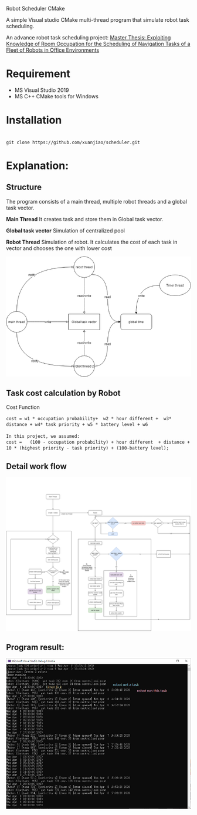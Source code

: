 Robot Scheduler CMake

A simple Visual studio CMake multi-thread program that simulate robot task scheduling.

An advance robot task scheduling project: [Master Thesis: Exploiting Knowledge of Room Occupation for the Scheduling of Navigation Tasks of a Fleet of Robots in Office Environments](https://github.com/xuanjiao/Robots_task_scheduling)

# Requirement

* MS Visual Studio 2019
* MS C++ CMake tools for Windows

# Installation

```

git clone https://github.com/xuanjiao/scheduler.git

```

# Explanation:

## Structure

The program consists of a main thread, multiple robot threads and a global task vector.

**Main Thread** It creates task and store them in Global task vector.

**Global task vector** Simulation of centralized pool

**Robot Thread**  Simulation of robot. It calculates the cost of each task in vector and chooses the one with lower cost


![robot](./image/scheduler-structure.png)

## Task cost calculation by Robot

Cost Function

~~~
cost = w1 * occupation probability+  w2 * hour different +  w3* distance + w4* task priority + w5 * battery level + w6

In this project, we assumed:
cost =   (100 - occupation probability) + hour different  + distance + 10 * (highest priority - task priority) + (100-battery level); 
~~~

## Detail work flow

![scheduler](./image/scheduler-detail_work_flow.png)

## Program result:

![result](./image/result_with_timer.png)
